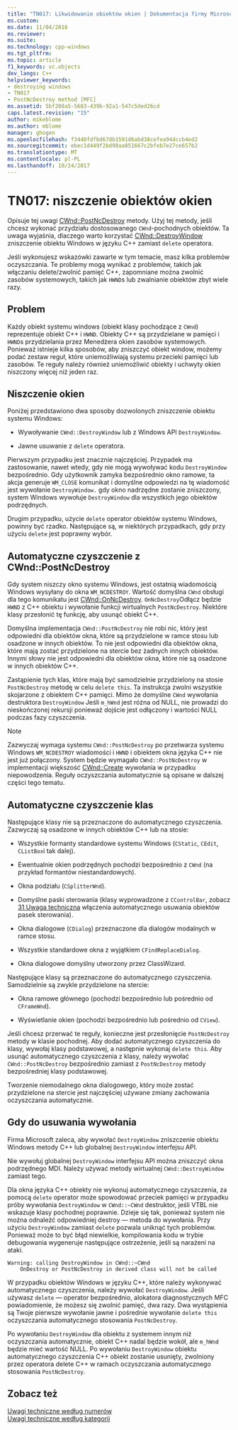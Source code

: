 ```yaml
---
title: "TN017: Likwidowanie obiektów okien | Dokumentacja firmy Microsoft"
ms.custom: 
ms.date: 11/04/2016
ms.reviewer: 
ms.suite: 
ms.technology: cpp-windows
ms.tgt_pltfrm: 
ms.topic: article
f1_keywords: vc.objects
dev_langs: C++
helpviewer_keywords:
- destroying windows
- TN017
- PostNcDestroy method [MFC]
ms.assetid: 5bf208a5-5683-439b-92a1-547c5ded26cd
caps.latest.revision: "15"
author: mikeblome
ms.author: mblome
manager: ghogen
ms.openlocfilehash: f3448fdfbd67db1591d6abd38cefea94dccb4ed2
ms.sourcegitcommit: ebec1d449f2bd98aa851667c2bfeb7e27ce657b2
ms.translationtype: MT
ms.contentlocale: pl-PL
ms.lasthandoff: 10/24/2017
---
```

# <a name="tn017-destroying-window-objects"></a>TN017: niszczenie obiektów okien
Opisuje tej uwagi [CWnd::PostNcDestroy](../mfc/reference/cwnd-class.md#postncdestroy) metody. Użyj tej metody, jeśli chcesz wykonać przydziału dostosowanego `CWnd`-pochodnych obiektów. Ta uwaga wyjaśnia, dlaczego warto korzystać [CWnd::DestroyWindow](../mfc/reference/cwnd-class.md#destroywindow) zniszczenie obiektu Windows w języku C++ zamiast `delete` operatora.  
  
 Jeśli wykonujesz wskazówki zawarte w tym temacie, masz kilka problemów oczyszczania. Te problemy mogą wynikać z problemów, takich jak włączaniu delete/zwolnić pamięć C++, zapomniane można zwolnić zasobów systemowych, takich jak `HWND`s lub zwalnianie obiektów zbyt wiele razy.  
  
## <a name="the-problem"></a>Problem  
 Każdy obiekt systemu windows (obiekt klasy pochodzące z `CWnd`) reprezentuje obiekt C++ i `HWND`. Obiekty C++ są przydzielane w pamięci i `HWND`s przydzielania przez Menedżera okien zasobów systemowych. Ponieważ istnieje kilka sposobów, aby zniszczyć obiekt window, możemy podać zestaw reguł, które uniemożliwiają systemu przecieki pamięci lub zasobów. Te reguły należy również uniemożliwić obiekty i uchwyty okien niszczony więcej niż jeden raz.  
  
## <a name="destroying-windows"></a>Niszczenie okien  
 Poniżej przedstawiono dwa sposoby dozwolonych zniszczenie obiektu systemu Windows:  
  
-   Wywoływanie `CWnd::DestroyWindow` lub z Windows API `DestroyWindow`.  
  
-   Jawne usuwanie z `delete` operatora.  
  
 Pierwszym przypadku jest znacznie najczęściej. Przypadek ma zastosowanie, nawet wtedy, gdy nie mogą wywoływać kodu `DestroyWindow` bezpośrednio. Gdy użytkownik zamyka bezpośrednio okno ramowe, ta akcja generuje `WM_CLOSE` komunikat i domyślne odpowiedzi na tę wiadomość jest wywołanie `DestroyWindow.` gdy okno nadrzędne zostanie zniszczony, system Windows wywołuje `DestroyWindow` dla wszystkich jego obiektów podrzędnych.  
  
 Drugim przypadku, użycie `delete` operator obiektów systemu Windows, powinny być rzadko. Następujące są, w niektórych przypadkach, gdy przy użyciu `delete` jest poprawny wybór.  
  
## <a name="auto-cleanup-with-cwndpostncdestroy"></a>Automatyczne czyszczenie z CWnd::PostNcDestroy  
 Gdy system niszczy okno systemu Windows, jest ostatnią wiadomością Windows wysyłany do okna `WM_NCDESTROY`. Wartość domyślna `CWnd` obsługi dla tego komunikatu jest [CWnd::OnNcDestroy](../mfc/reference/cwnd-class.md#onncdestroy). `OnNcDestroy`Odłącz będzie `HWND` z C++ obiektu i wywołanie funkcji wirtualnych `PostNcDestroy`. Niektóre klasy przesłonić tę funkcję, aby usunąć obiekt C++.  
  
 Domyślna implementacja `CWnd::PostNcDestroy` nie robi nic, który jest odpowiedni dla obiektów okna, które są przydzielone w ramce stosu lub osadzone w innych obiektów. To nie jest odpowiedni dla obiektów okna, które mają zostać przydzielone na stercie bez żadnych innych obiektów. Innymi słowy nie jest odpowiedni dla obiektów okna, które nie są osadzone w innych obiektów C++.  
  
 Zastąpienie tych klas, które mają być samodzielnie przydzielony na stosie `PostNcDestroy` metodę w celu `delete this`. Ta instrukcja zwolni wszystkie skojarzone z obiektem C++ pamięci. Mimo że domyślne `CWnd` wywołania destruktora `DestroyWindow` Jeśli `m_hWnd` jest różna od NULL, nie prowadzi do nieskończonej rekursji ponieważ dojście jest odłączony i wartości NULL podczas fazy czyszczenia.  
  
> [!NOTE]
>  Zazwyczaj wymaga systemu `CWnd::PostNcDestroy` po przetwarza systemu Windows `WM_NCDESTROY` wiadomości i `HWND` i obiektem okna języka C++ nie jest już połączony. System będzie wymagało `CWnd::PostNcDestroy` w implementacji większość [CWnd::Create](../mfc/reference/cwnd-class.md#create) wywołania w przypadku niepowodzenia. Reguły oczyszczania automatycznie są opisane w dalszej części tego tematu.  
  
## <a name="auto-cleanup-classes"></a>Automatyczne czyszczenie klas  
 Następujące klasy nie są przeznaczone do automatycznego czyszczenia. Zazwyczaj są osadzone w innych obiektów C++ lub na stosie:  
  
-   Wszystkie formanty standardowe systemu Windows (`CStatic`, `CEdit`, `CListBox`i tak dalej).  
  
-   Ewentualnie okien podrzędnych pochodzi bezpośrednio z `CWnd` (na przykład formantów niestandardowych).  
  
-   Okna podziału (`CSplitterWnd`).  
  
-   Domyślne paski sterowania (klasy wyprowadzone z `CControlBar`, zobacz [31 Uwaga techniczna](../mfc/tn031-control-bars.md) włączenia automatycznego usuwania obiektów pasek sterowania).  
  
-   Okna dialogowe (`CDialog`) przeznaczone dla dialogów modalnych w ramce stosu.  
  
-   Wszystkie standardowe okna z wyjątkiem `CFindReplaceDialog`.  
  
-   Okna dialogowe domyślny utworzony przez ClassWizard.  
  
 Następujące klasy są przeznaczone do automatycznego czyszczenia. Samodzielnie są zwykle przydzielone na stercie:  
  
-   Okna ramowe głównego (pochodzi bezpośrednio lub pośrednio od `CFrameWnd`).  
  
-   Wyświetlanie okien (pochodzi bezpośrednio lub pośrednio od `CView`).  
  
 Jeśli chcesz przerwać te reguły, konieczne jest przesłonięcie `PostNcDestroy` metody w klasie pochodnej. Aby dodać automatycznego czyszczenia do klasy, wywołaj klasy podstawowej, a następnie wykonaj `delete this`. Aby usunąć automatycznego czyszczenia z klasy, należy wywołać `CWnd::PostNcDestroy` bezpośrednio zamiast z `PostNcDestroy` metody bezpośredniej klasy podstawowej.  
  
 Tworzenie niemodalnego okna dialogowego, który może zostać przydzielone na stercie jest najczęściej używane zmiany zachowania oczyszczania automatycznie.  
  
## <a name="when-to-call-delete"></a>Gdy do usuwania wywołania  
 Firma Microsoft zaleca, aby wywołać `DestroyWindow` zniszczenie obiektu Windows metody C++ lub globalnej `DestroyWindow` interfejsu API.  
  
 Nie wywołuj globalnej `DestroyWindow` interfejsu API można zniszczyć okna podrzędnego MDI. Należy używać metody wirtualnej `CWnd::DestroyWindow` zamiast tego.  
  
 Dla okna języka C++ obiekty nie wykonuj automatycznego czyszczenia, za pomocą `delete` operator może spowodować przeciek pamięci w przypadku próby wywołania `DestroyWindow` w `CWnd::~CWnd` destruktor, jeśli VTBL nie wskazuje klasy pochodnej poprawnie. Dzieje się tak, ponieważ system nie można odnaleźć odpowiedniej destroy — metoda do wywołania. Przy użyciu `DestroyWindow` zamiast `delete` pozwala uniknąć tych problemów. Ponieważ może to być błąd niewielkie, kompilowania kodu w trybie debugowania wygeneruje następujące ostrzeżenie, jeśli są narażeni na ataki.  
  
```  
Warning: calling DestroyWindow in CWnd::~CWnd  
    OnDestroy or PostNcDestroy in derived class will not be called  
```  
  
 W przypadku obiektów Windows w języku C++, które należy wykonywać automatycznego czyszczenia, należy wywołać `DestroyWindow`. Jeśli używasz `delete` — operator bezpośrednio, alokatora diagnostycznych MFC powiadomienie, że możesz się zwolnić pamięć, dwa razy. Dwa wystąpienia są Twoje pierwsze wywołanie jawne i pośrednie wywołanie `delete this` oczyszczania automatycznego stosowania `PostNcDestroy`.  
  
 Po wywołaniu `DestroyWindow` dla obiektu z systemem innym niż oczyszczania automatycznie, obiekt C++ nadal będzie wokół, ale `m_hWnd` będzie mieć wartość NULL. Po wywołaniu `DestroyWindow` obiektu automatycznego czyszczenia C++ obiekt zostanie usunięty, zwolniony przez operatora delete C++ w ramach oczyszczania automatycznego stosowania `PostNcDestroy`.  
  
## <a name="see-also"></a>Zobacz też  
 [Uwagi techniczne według numerów](../mfc/technical-notes-by-number.md)   
 [Uwagi techniczne według kategorii](../mfc/technical-notes-by-category.md)

